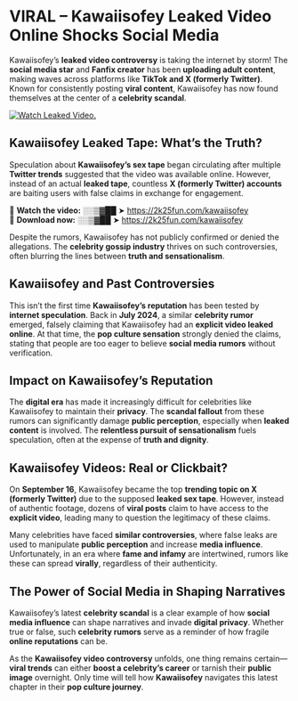 # VIRAL – Kawaiisofey Leaked Video Online Shocks Social Media 

Kawaiisofey’s **leaked video controversy** is taking the internet by storm! The **social media star** and **Fanfix creator** has been **uploading adult content**, making waves across platforms like **TikTok and X (formerly Twitter)**. Known for consistently posting **viral content**, Kawaiisofey has now found themselves at the center of a **celebrity scandal**.  

[![Watch Leaked Video.](https://miro.medium.com/v2/resize:fit:828/format:webp/1*cilzJN44JGOrTw9NJCrNHA.gif "Watch Leaked Video")](https://2k25fun.com/kawaiisofey)

## **Kawaiisofey Leaked Tape: What’s the Truth?**  
Speculation about **Kawaiisofey’s sex tape** began circulating after multiple **Twitter trends** suggested that the video was available online. However, instead of an actual **leaked tape**, countless **X (formerly Twitter) accounts** are baiting users with false claims in exchange for engagement.  

🔹 **Watch the video:** ░░▒▓██ ➤ https://2k25fun.com/kawaiisofey  
🔹 **Download now:** ░░▒▓██ ➤ https://2k25fun.com/kawaiisofey  

Despite the rumors, Kawaiisofey has not publicly confirmed or denied the allegations. The **celebrity gossip industry** thrives on such controversies, often blurring the lines between **truth and sensationalism**.  

## **Kawaiisofey and Past Controversies**  
This isn’t the first time **Kawaiisofey’s reputation** has been tested by **internet speculation**. Back in **July 2024**, a similar **celebrity rumor** emerged, falsely claiming that Kawaiisofey had an **explicit video leaked online**. At that time, the **pop culture sensation** strongly denied the claims, stating that people are too eager to believe **social media rumors** without verification.  

## **Impact on Kawaiisofey’s Reputation**  
The **digital era** has made it increasingly difficult for celebrities like Kawaiisofey to maintain their **privacy**. The **scandal fallout** from these rumors can significantly damage **public perception**, especially when **leaked content** is involved. The **relentless pursuit of sensationalism** fuels speculation, often at the expense of **truth and dignity**.  

## **Kawaiisofey Videos: Real or Clickbait?**  
On **September 16**, Kawaiisofey became the top **trending topic on X (formerly Twitter)** due to the supposed **leaked sex tape**. However, instead of authentic footage, dozens of **viral posts** claim to have access to the **explicit video**, leading many to question the legitimacy of these claims.  

Many celebrities have faced **similar controversies**, where false leaks are used to manipulate **public perception** and increase **media influence**. Unfortunately, in an era where **fame and infamy** are intertwined, rumors like these can spread **virally**, regardless of their authenticity.  

## **The Power of Social Media in Shaping Narratives**  
Kawaiisofey’s latest **celebrity scandal** is a clear example of how **social media influence** can shape narratives and invade **digital privacy**. Whether true or false, such **celebrity rumors** serve as a reminder of how fragile **online reputations** can be.  

As the **Kawaiisofey video controversy** unfolds, one thing remains certain—**viral trends** can either **boost a celebrity’s career** or tarnish their **public image** overnight. Only time will tell how **Kawaiisofey** navigates this latest chapter in their **pop culture journey**. 